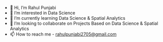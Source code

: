 - 👋 Hi, I’m Rahul Punjabi
- 👀 I’m interested in Data Science
- 🌱 I’m currently learning Data Science & Spatial Analytics
- 💞️ I’m looking to collaborate on Projects Based on Data Science & Spatial Analytics
- 📫 How to reach me - rahulpunjabi2705@gmail.com

